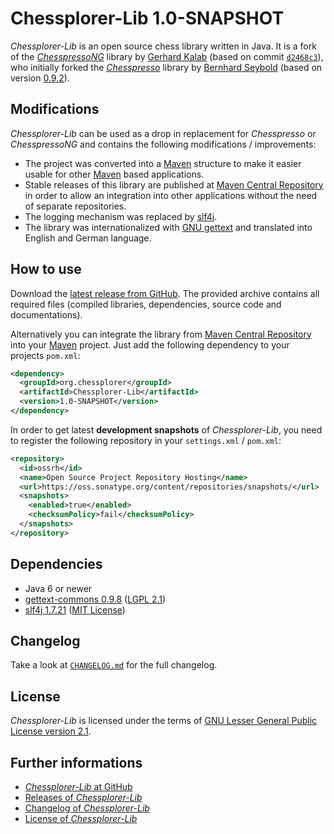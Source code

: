 Chessplorer-Lib 1.0-SNAPSHOT
============================

*Chessplorer-Lib* is an open source chess library written in Java. It is a fork
of the [*ChesspressoNG*](https://github.com/gkalab/chesspressong) library by
[Gerhard Kalab](https://github.com/gkalab) (based on commit
[`d2468c3`](https://github.com/gkalab/chesspressong/tree/d2468c3ba25eb38f4a502dedc454d4aab4226ea3)),
who initially forked the
[*Chesspresso*](https://github.com/BernhardSeybold/Chesspresso) library by
[Bernhard Seybold](https://github.com/BernhardSeybold) (based on version
[0.9.2](https://github.com/BernhardSeybold/Chesspresso/releases/tag/v0.9.2)).


Modifications
-------------

*Chessplorer-Lib* can be used as a drop in replacement for *Chesspresso* or
*ChesspressoNG* and contains the following modifications / improvements:

-   The project was converted into a [Maven](https://maven.apache.org/)
    structure to make it easier usable for other
    [Maven](https://maven.apache.org/) based applications.
-   Stable releases of this library are published at
    [Maven Central Repository](http://search.maven.org/#search|ga|1|org.chessplorer)
    in order to allow an integration into other applications without the need of
    separate repositories.
-   The logging mechanism was replaced by [slf4j](http://www.slf4j.org/).
-   The library was internationalized with
    [GNU gettext](https://www.gnu.org/software/gettext/) and translated into
    English and German language.


How to use
----------

Download the [latest release from GitHub](https://github.com/Chessplorer/Chessplorer-Lib/releases/latest).
The provided archive contains all required files (compiled libraries,
dependencies, source code and documentations).

Alternatively you can integrate the library from
[Maven Central Repository](http://search.maven.org/#search|ga|1|org.chessplorer)
into your [Maven](http://maven.apache.org/) project. Just add the following
dependency to your projects `pom.xml`:

```xml
<dependency>
  <groupId>org.chessplorer</groupId>
  <artifactId>Chessplorer-Lib</artifactId>
  <version>1.0-SNAPSHOT</version>
</dependency>
```

In order to get latest **development snapshots** of *Chessplorer-Lib*, you need
to register the following repository in your `settings.xml` / `pom.xml`:

```xml
<repository>
  <id>ossrh</id>
  <name>Open Source Project Repository Hosting</name>
  <url>https://oss.sonatype.org/content/repositories/snapshots/</url>
  <snapshots>
    <enabled>true</enabled>
    <checksumPolicy>fail</checksumPolicy>
  </snapshots>
</repository>
```


Dependencies
------------

-   Java 6 or newer
-   [gettext-commons 0.9.8](https://code.google.com/archive/p/gettext-commons/) ([LGPL 2.1](share/licenses/gettext-commons.license.txt))
-   [slf4j 1.7.21](http://www.slf4j.org/) ([MIT License](share/licenses/slf4j-api.license.txt))


Changelog
---------

Take a look at [`CHANGELOG.md`](CHANGELOG.md) for the full changelog.


License
-------

*Chessplorer-Lib* is licensed under the terms of
[GNU Lesser General Public License version 2.1](LICENSE.txt).


Further informations
--------------------

-   [*Chessplorer-Lib* at GitHub](https://github.com/Chessplorer/Chessplorer-Lib)
-   [Releases of *Chessplorer-Lib*](https://github.com/Chessplorer/Chessplorer-Lib/releases)
-   [Changelog of *Chessplorer-Lib*](https://github.com/Chessplorer/Chessplorer-Lib/blob/develop/CHANGELOG.md)
-   [License of *Chessplorer-Lib*](https://github.com/Chessplorer/Chessplorer-Lib/blob/develop/LICENSE.txt)
